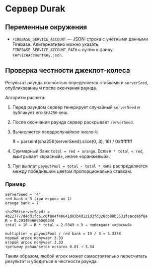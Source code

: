 # Сервер Durak

## Переменные окружения

- `FIREBASE_SERVICE_ACCOUNT` — JSON-строка с учётными данными Firebase. Альтернативно можно указать `FIREBASE_SERVICE_ACCOUNT_PATH` с путём к файлу `serviceAccountKey.json`.

## Проверка честности джекпот‑колеса

Результат раунда полностью определяется ставками и `serverSeed`, опубликованным после окончания раунда.

Алгоритм расчёта:

1. Перед раундом сервер генерирует случайный `serverSeed` и публикует его `SHA256`‑хеш.
2. После окончания раунда сервер раскрывает `serverSeed`.
3. Вычисляется псевдослучайное число `R`:

   R = parseInt(sha256(serverSeed).slice(0, 8), 16) / 0xffffffff

4. Суммарный банк `total = red + orange`. Если `R * total < red`, выигрывает «красный», иначе «оранжевый».
5. Пул выплат `payoutPool = total - total * RAKE` распределяется между победившим цветом пропорционально ставкам.

### Пример

    serverSeed = '4'
    red bank = 3 (три игрока по 1)
    orange bank = 7

    sha256(serverSeed) = 4b227777d4dd1fc61c6f884f48641d02b4d121d3fd328cb08b5531fcacdabf8a
    R = 0.2934946695560344
    total = 10 ⇒ R * total = 2.9349 < 3 → побеждает «красный»

    multiplier = payoutPool / red bank = 10 / 3 ≈ 3.3333
    первый игрок получает 3.33
    второй игрок получает 3.33
    третьему добавляется остаток 0.01 → 3.34

Таким образом, любой игрок может самостоятельно пересчитать результат и убедиться в честности раунда.
